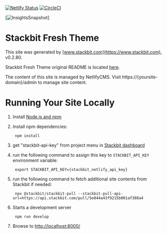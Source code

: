 [![Netlify Status](https://api.netlify.com/api/v1/badges/0fd4a866-685b-4633-9de0-808ba06bfcbc/deploy-status)](https://app.netlify.com/sites/jerdog-stackbit-web-44a43/deploys)
[![CircleCI](https://circleci.com/gh/jerdog/jerdog-stackbit-web.svg?style=svg)](https://circleci.com/gh/jerdog/jerdog-stackbit-web)  

[![InsightsSnapshot](https://circleci.com/gh/jerdog/jerdog-stackbit-web/accelerate.svg)]

# Stackbit Fresh Theme

This site was generated by [www.stackbit.com](https://www.stackbit.com), v0.2.80.

Stackbit Fresh Theme original README is located [here](./README.theme.md).

The content of this site is managed by NetlifyCMS. Visit https://{yoursite-domain}/admin to manage site content.

# Running Your Site Locally

1. Install [Node.js and npm](https://nodejs.org/en/)

1. Install npm dependencies:

        npm install

1. get "stackbit-api-key" from project menu in [Stackbit dashboard](https://app.stackbit.com/dashboard)

1. run the following command to assign this key to `STACKBIT_API_KEY` environment variable:

        export STACKBIT_API_KEY={stackbit_netlify_api_key}

1. run the following command to fetch additional site contents from Stackbit if needed:

        npx @stackbit/stackbit-pull --stackbit-pull-api-url=https://api.stackbit.com/pull/5e044a43f9215b001af388a4

1. Starts a development server

        npm run develop

1. Browse to [http://localhost:8000/](http://localhost:8000/)
